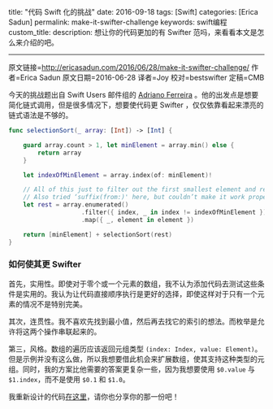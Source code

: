 title: "代码 Swift 化的挑战"
date: 2016-09-18
tags: [Swift]
categories: [Erica Sadun]
permalink: make-it-swifter-challenge
keywords: swift编程
custom_title: 
description: 想让你的代码更加的有 Swifter 范吗，来看看本文是怎么来介绍的吧。

---
原文链接=http://ericasadun.com/2016/06/28/make-it-swifter-challenge/
作者=Erica Sadun
原文日期=2016-06-28
译者=Joy
校对=bestswifter
定稿=CMB

<!--此处开始正文-->

今天的挑战题出自 Swift Users 邮件组的 [Adriano Ferreira](http://ericasadun.com/2016/06/28/make-it-swifter-challenge/) 。他的出发点是想要简化链式调用，但是很多情况下，想要使代码更 Swifter ，仅仅依靠看起来漂亮的链式语法是不够的。

<!--more-->

```swift
func selectionSort(_ array: [Int]) -> [Int] {

    guard array.count > 1, let minElement = array.min() else {
        return array
    }

    let indexOfMinElement = array.index(of: minElement)!

    // All of this just to filter out the first smallest element and return the rest
    // Also tried ‘suffix(from:)' here, but couldn’t make it work properly
    let rest = array.enumerated()
                    .filter({ index, _ in index != indexOfMinElement })
                    .map({ _, element in element })

    return [minElement] + selectionSort(rest)
}
```

###  如何使其更 Swifter

首先，实用性。即使对于零个或一个元素的数组，我不认为添加代码去测试这些条件是实用的。我认为让代码直接顺序执行是更好的选择，即使这样对于只有一个元素的情况不是特别完美。

其次，连贯性。我不喜欢先找到最小值，然后再去找它的索引的想法。而枚举是允许将这两个操作串联起来的。

第三，风格。数组的遍历应该返回元组类型 `(index: Index, value: Element)`。但是示例并没有这么做，所以我想要借此机会来扩展数组，使其支持这种类型的元组。同时，我的方案比他需要的答案更复杂一些，因为我想要使用 `$0.value` 与 `$1.index`，而不是使用 `$0.1` 和 `$1.0`。

我重新设计的代码[在这里](https://gist.github.com/erica/124b64b4e71372fe04b44e1e02d448ca)，请你也分享你的那一份吧！
